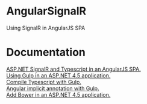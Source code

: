 # AngularSignalR
Using SignalR in AngularJS SPA
# Documentation
<a href="https://mirkomaggioni.com/2016/04/05/asp-net-signalr-and-typescript-in-an-angularjs-spa/">ASP.NET SignalR and Typescript in an AngularJS SPA.</a><br/>
<a href="https://mirkomaggioni.com/2016/04/29/using-gulp-in-an-asp-net-4-5-application/">Using Gulp in an ASP.NET 4.5 application.</a><br/>
<a href="https://mirkomaggioni.com/2016/05/04/compile-typescript-with-gulp/">Compile Typescript with Gulp.</a><br/>
<a href="https://mirkomaggioni.com/2016/05/12/angular-implicit-annotation-with-gulp/">Angular implicit annotation with Gulp.</a><br />
<a href="https://mirkomaggioni.com/2016/05/19/add-bower-in-an-asp-net-4-5-application/">Add Bower in an ASP.NET 4.5 application.</a>

